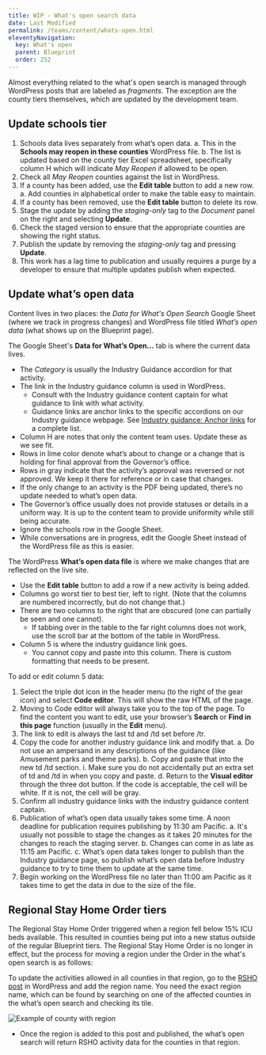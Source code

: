 ```yaml
---
title: WIP - What's open search data
date: Last Modified 
permalink: /teams/content/whats-open.html
eleventyNavigation:
  key: What's open
  parent: Blueprint
  order: 252
---
```


Almost everything related to the what's open search is managed through WordPress posts that are labeled as _fragments_. The exception are the county tiers themselves, which are updated by the development team.

## Update schools tier

1. Schools data lives separately from what’s open data.
  a. This in the **Schools may reopen in these counties** WordPress file.
  b. The list is updated based on the county tier Excel spreadsheet, specifically column H which will indicate _May Reopen_ if allowed to be open.
2. Check all _May Reopen_ counties against the list in WordPress.
3. If a county has been added, use the **Edit table** button to add a new row.
  a. Add counties in alphabetical order to make the table easy to maintain.
4. If a county has been removed, use the **Edit table** button to delete its row.
5. Stage the update by adding the _staging-only_ tag to the _Document_ panel on the right and selecting **Update**.
6. Check the staged version to ensure that the appropriate counties are showing the right status.
7. Publish the update by removing the _staging-only_ tag and pressing **Update**.
8. This work has a lag time to publication and usually requires a purge by a developer to ensure that multiple updates publish when expected.

## Update what’s open data

Content lives in two places: the _Data for What's Open Search_ Google Sheet (where we track in progress changes) and WordPress file titled _What’s open data_ (what shows up on the Blueprint page).

The Google Sheet's **Data for What’s Open...** tab is where the current data lives.

* The _Category_ is usually the Industry Guidance accordion for that activity.
* The link in the Industry guidance column is used in WordPress.
  * Consult with the Industry guidance content captain for what guidance to link with what activity.
  * Guidance links are anchor links to the specific accordions on our Industry guidance webpage. See [Industry guidance: Anchor links](https://docs.google.com/document/d/1HQIg2FNAxGnjGs9jPFCrFXs1XvN17d_ojHrnfZvvLus/edit) for a complete list.
* Column H are notes that only the content team uses. Update these as we see fit.
* Rows in lime color denote what’s about to change or a change that is holding for final approval from the Governor’s office.
* Rows in gray indicate that the activity’s approval was reversed or not approved. We keep it there for reference or in case that changes.
* If the only change to an activity is the PDF being updated, there’s no update needed to what’s open data.
* The Governor’s office usually does not provide statuses or details in a uniform way. It is up to the content team to provide uniformity while still being accurate.
* Ignore the schools row in the Google Sheet.
* While conversations are in progress, edit the Google Sheet instead of the WordPress file as this is easier.

The WordPress **What’s open data file** is where we make changes that are reflected on the live site.

* Use the **Edit table** button to add a row if a new activity is being added.
* Columns go worst tier to best tier, left to right. (Note that the columns are numbered incorrectly, but do not change that.)
* There are two columns to the right that are obscured (one can partially be seen and one cannot).
  * If tabbing over in the table to the far right columns does not work, use the scroll bar at the bottom of the table in WordPress.
* Column 5 is where the industry guidance link goes.
  * You cannot copy and paste into this column. There is custom formatting that needs to be present.

To add or edit column 5 data:

1. Select the triple dot icon in the header menu (to the right of the gear icon) and select **Code editor**. This will show the raw HTML of the page.
2. Moving to Code editor will always take you to the top of the page. To find the content you want to edit, use your browser’s **Search** or **Find in this page** function (usually in the **Edit** menu).
3. The link to edit is always the last td and /td set before /tr.
4. Copy the code for another industry guidance link and modify that.
  a. Do not use an ampersand in any descriptions of the guidance (like Amusement parks and theme parks).
  b. Copy and paste that into the new td /td section.
    i. Make sure you do not accidentally put an extra set of td and /td in when you copy and paste.
  d. Return to the **Visual editor** through the three dot button. If the code is acceptable, the cell will be white. If it is not, the cell will be gray.
5. Confirm all industry guidance links with the industry guidance content captain.
6. Publication of what’s open data usually takes some time. A noon deadline for publication requires publishing by 11:30 am Pacific.
  a. It's usually not possible to stage the changes as it takes 20 minutes for the changes to reach the staging server.
  b. Changes can come in as late as 11:15 am Pacific.
  c. What’s open data takes longer to publish than the Industry guidance page, so publish what’s open data before Industry guidance to try to time them to update at the same time.
7. Begin working on the WordPress file no later than 11:00 am Pacific as it takes time to get the data in due to the size of the file.

## Regional Stay Home Order tiers

The Regional Stay Home Order triggered when a region fell below 15% ICU beds available. This resulted in counties being put into a new status outside of the regular Blueprint tiers. The Regional Stay Home Order is no longer in effect, but the process for moving a region under the Order in the what's open search is as follows:

To update the activities allowed in all counties in that region, go to the [RSHO post](https://as-go-covid19-d-001.azurewebsites.net/wp-admin/post.php?post=7402&action=edit) in WordPress and add the region name. You need the exact region name, which can be found by searching on one of the affected counties in the what’s open search and checking its tile.

![Example of county with region](https://cagov.github.io/covid19.ca.gov-site-eng-playbook/content/images/region-example.jpg)

* Once the region is added to this post and published, the what’s open search will return RSHO activity data for the counties in that region.
